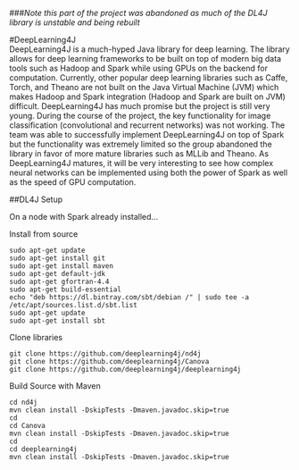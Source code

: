 ###<em>Note this part of the project was abandoned as much of the DL4J library is unstable and being rebuilt</em>

#DeepLearning4J  
DeepLearning4J is a much-hyped Java library for deep learning. The library allows for deep learning frameworks to be built on top of modern big data tools such as Hadoop and Spark while using GPUs on the backend for computation. Currently, other popular deep learning libraries such as Caffe, Torch, and Theano are not built on the Java Virtual Machine (JVM) which makes Hadoop and Spark integration (Hadoop and Spark are built on JVM) difficult. DeepLearning4J has much promise but the project is still very young. During the course of the project, the key functionality for image classification (convolutional and recurrent networks) was not working. The team was able to successfully implement DeepLearning4J on top of Spark but the functionality was extremely limited so the group abandoned the library in favor of more mature libraries such as MLLib and Theano. As DeepLearning4J matures, it will be very interesting to see how complex neural networks can be implemented using both the power of Spark as well as the speed of GPU computation.

##DL4J Setup

On a node with Spark already installed...  

Install from source
```
sudo apt-get update
sudo apt-get install git
sudo apt-get install maven
sudo apt-get default-jdk
sudo apt-get gfortran-4.4
sudo apt-get build-essential
echo "deb https://dl.bintray.com/sbt/debian /" | sudo tee -a /etc/apt/sources.list.d/sbt.list
sudo apt-get update
sudo apt-get install sbt
```

Clone libraries  
```
git clone https://github.com/deeplearning4j/nd4j
git clone https://github.com/deeplearning4j/Canova
git clone https://github.com/deeplearning4j/deeplearning4j
```

Build Source with Maven  
```
cd nd4j
mvn clean install -DskipTests -Dmaven.javadoc.skip=true
cd
cd Canova
mvn clean install -DskipTests -Dmaven.javadoc.skip=true
cd
cd deeplearning4j
mvn clean install -DskipTests -Dmaven.javadoc.skip=true
```


